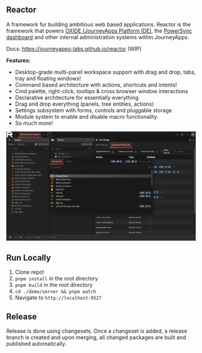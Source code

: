 ## Reactor

A framework for building ambitious web based applications. Reactor is the framework that powers [OXIDE (JourneyApps Platform IDE)](https://oxide.journeyapps.com), 
the [PowerSync dashboard](https://powersync.journeyapps.com) and other internal administration systems within JourneyApps.

Docs: https://journeyapps-labs.github.io/reactor (WIP)

__Features:__
* Desktop-grade multi-panel workspace support with drag and drop, tabs, tray and floating windows!
* Command based architecture with actions, shortcuts and intents!
* Cmd palette, right-click, tooltips & cross browser window interactions
* Declarative architecture for essentially everything
* Drag and drop everything (panels, tree entities, actions)
* Settings subsystem with forms, controls and pluggable storage
* Module system to enable and disable macro functionality.
* So much more!

![](./screenshot1.jpg)

## Run Locally

1. Clone repo!
2. `pnpm install` in the root directory
3. `pnpm build` in the root directory
4. `cd ./demo/server && pnpm watch`
5. Navigate to `http://localhost:9527`

## Release

Release is done using changesets. Once a changeset is added, a release branch is created and upon merging, 
all changed packages are built and published automatically.
